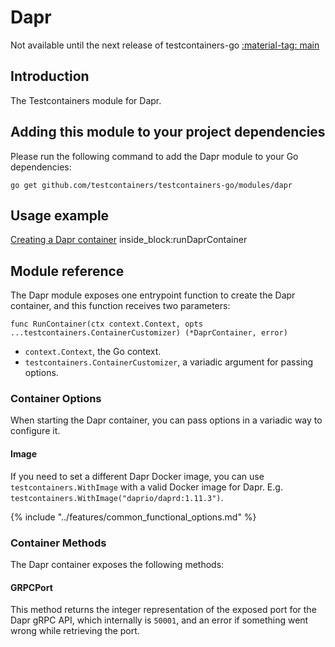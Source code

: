 # Dapr

Not available until the next release of testcontainers-go <a href="https://github.com/testcontainers/testcontainers-go"><span class="tc-version">:material-tag: main</span></a>

## Introduction

The Testcontainers module for Dapr.

## Adding this module to your project dependencies

Please run the following command to add the Dapr module to your Go dependencies:

```
go get github.com/testcontainers/testcontainers-go/modules/dapr
```

## Usage example

<!--codeinclude-->
[Creating a Dapr container](../../modules/dapr/examples_test.go) inside_block:runDaprContainer
<!--/codeinclude-->

## Module reference

The Dapr module exposes one entrypoint function to create the Dapr container, and this function receives two parameters:

```golang
func RunContainer(ctx context.Context, opts ...testcontainers.ContainerCustomizer) (*DaprContainer, error)
```

- `context.Context`, the Go context.
- `testcontainers.ContainerCustomizer`, a variadic argument for passing options.

### Container Options

When starting the Dapr container, you can pass options in a variadic way to configure it.

#### Image

If you need to set a different Dapr Docker image, you can use `testcontainers.WithImage` with a valid Docker image
for Dapr. E.g. `testcontainers.WithImage("daprio/daprd:1.11.3")`.

{% include "../features/common_functional_options.md" %}

### Container Methods

The Dapr container exposes the following methods:

#### GRPCPort

This method returns the integer representation of the exposed port for the Dapr gRPC API, which internally is `50001`, and an error if something went wrong while retrieving the port.
